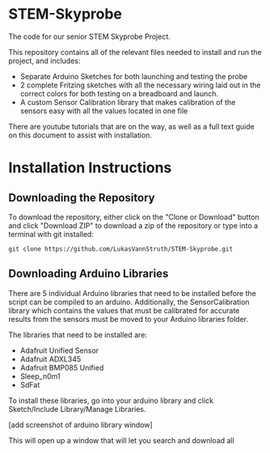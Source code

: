 # STEM-Skyprobe
The code for our senior STEM Skyprobe Project. 

This repository contains all of the relevant files needed to install and run the project, and includes:

* Separate Arduino Sketches for both launching and testing the probe
* 2 complete Fritzing sketches with all the necessary wiring laid out in the correct colors for both testing on a breadboard and launch. 
* A custom Sensor Calibration library that makes calibration of the sensors easy with all the values located in one file

There are youtube tutorials that are on the way, as well as a full text guide on this document to assist with installation. 

# Installation Instructions
## Downloading the Repository
To download the repository, either click on the "Clone or Download" button and click "Download ZIP" to download a zip of the repository or type into a terminal with git installed: 

`git clone https://github.com/LukasVannStruth/STEM-Skyprobe.git`

## Downloading Arduino Libraries
There are 5 individual Arduino libraries that need to be installed before the script can be compiled to an arduino. Additionally, the SensorCalibration library which contains the values that must be calibrated for accurate results from the sensors must be moved to your Arduino libraries folder. 

The libraries that need to be installed are:

* Adafruit Unified Sensor
* Adafruit ADXL345
* Adafruit BMP085 Unified
* Sleep_n0m1
* SdFat

To install these libraries, go into your arduino library and click Sketch/Include Library/Manage Libraries. 

[add screenshot of arduino library window]

This will open up a window that will let you search and download all 